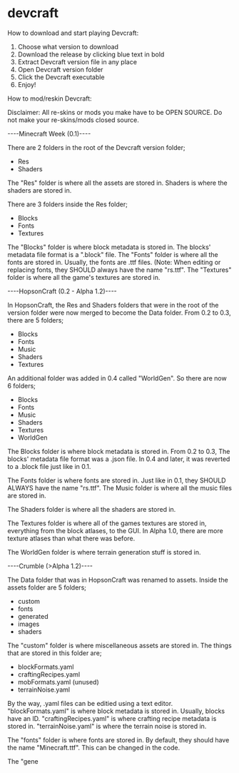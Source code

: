 # devcraft

How to download and start playing Devcraft:

1. Choose what version to download
2. Download the release by clicking blue text in bold
3. Extract Devcraft version file in any place
4. Open Devcraft version folder
5. Click the Devcraft executable
6. Enjoy!

How to mod/reskin Devcraft:

Disclaimer: All re-skins or mods you make have to be OPEN SOURCE. Do not make your re-skins/mods closed source.

----Minecraft Week (0.1)----

There are 2 folders in the root of the Devcraft version folder;
- Res
- Shaders

The "Res" folder is where all the assets are stored in. 
Shaders is where the shaders are stored in.

There are 3 folders inside the Res folder;
- Blocks
- Fonts
- Textures

The "Blocks" folder is where block metadata is stored in. The blocks' metadata file format is a ".block" file.
The "Fonts" folder is where all the fonts are stored in. Usually, the fonts are .ttf files. (Note: When editing or replacing fonts, they SHOULD always have the name "rs.ttf".
The "Textures" folder is where all the game's textures are stored in.

----HopsonCraft (0.2 - Alpha 1.2)----

In HopsonCraft, the Res and Shaders folders that were in the root of the version folder were now merged to become the Data folder.
From 0.2 to 0.3, there are 5 folders;
- Blocks
- Fonts
- Music
- Shaders
- Textures

An additional folder was added in 0.4 called "WorldGen".
So there are now 6 folders;
- Blocks
- Fonts
- Music
- Shaders
- Textures
- WorldGen

The Blocks folder is where block metadata is stored in. From 0.2 to 0.3, The blocks' metadata file format was a .json file. In 0.4 and later, it was reverted to a .block file just like in 0.1. 

The Fonts folder is where fonts are stored in. Just like in 0.1, they SHOULD ALWAYS have the name "rs.ttf". The Music folder is where all the music files are stored in. 

The Shaders folder is where all the shaders are stored in. 

The Textures folder is where all of the games textures are stored in, everything from the block atlases, to the GUI. In Alpha 1.0, there are more texture atlases than what there was before. 

The WorldGen folder is where terrain generation stuff is stored in.

----Crumble (>Alpha 1.2)----

The Data folder that was in HopsonCraft was renamed to assets.
Inside the assets folder are 5 folders;
- custom
- fonts
- generated
- images
- shaders

The "custom" folder is where miscellaneous assets are stored in. The things that are stored in this folder are;
- blockFormats.yaml
- craftingRecipes.yaml
- mobFormats.yaml (unused)
- terrainNoise.yaml

By the way, .yaml files can be editied using a text editor.
"blockFormats.yaml" is where block metadata is stored in. Usually, blocks have an ID. "craftingRecipes.yaml" is where crafting recipe metadata is stored in. "terrainNoise.yaml" is where the terrain noise is stored in.

The "fonts" folder is where fonts are stored in. By default, they should have the name "Minecraft.ttf". This can be changed in the code.

The "gene






